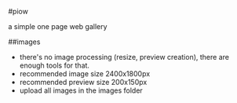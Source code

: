 #piow

a simple one page web gallery

##images

- there's no image processing (resize, preview creation), there are enough tools for that.
- recommended image size 2400x1800px
- recommended preview size 200x150px
- upload all images in the images folder
